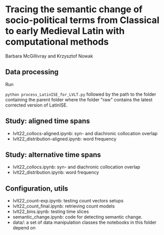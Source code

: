 # Tracing the semantic change of socio-political terms from Classical to early Medieval Latin with computational methods
Barbara McGillivray and Krzysztof Nowak

## Data processing

Run

`python process_LatinISE_for_LVLT.py` followed by the path to the folder containing the parent folder where the folder "raw" contains the latest corrected version of LatinISE. 


## Study: aligned time spans
- lvlt22_collocs-aligned.ipynb: syn- and diachronic collocation overlap
- lvlt22_distribution-aligned.ipynb: word frequency
## Study: alternative time spans
- lvlt22_collocs.ipynb: syn- and diachronic collocation overlap
- lvlt22_distribution.ipynb: word frequency

## Configuration, utils
- lvlt22_count-exp.ipynb: testing count vectors setups
- lvlt22_count_final.ipynb: retrieving count models
- lvlt22_bins.ipynb: testing time slices
- semantic_change.ipynb: code for detecting semantic change.
- data/: a set of data manipulation classes the notebooks in this folder depend on
